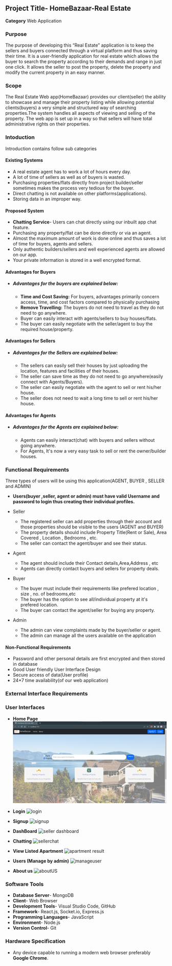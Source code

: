 ## Project Title- HomeBazaar-Real Estate 
**Category** Web Application
### Purpose
The purpose of developing this “Real Estate” application is to keep the sellers and buyers connected through a virtual platform and thus saving their time. It is a user-friendly application for real estate which allows the buyer to search the property according to their demands and range in just one click. It allows the seller to post the property, delete the property and modify the current property in an easy manner.

### Scope
The Real Estate Web app(HomeBazaar) provides our client(seller) the ability to showcase and manage their property listing while allowing potential clients(buyers) a very simple and structured way of searching properties.The system handles all aspects of viewing and selling of the property. The web app is set up in a way so that sellers will have total administrative rights on their properties.

### Intoduction
Introduction contains follow sub categories

#### Existing Systems
- A real estate agent has to work a lot of hours every day.
- A lot of time of sellers as well as of buyers is wasted.
- Purchasing properties/flats directly from project builder/seller sometimes makes the process very tedious for the buyer.
- Direct chatting is not available on other platforms(applications).
- Storing data in an improper way.
#### Proposed System
- **Chatting Service**- Users can chat directly using our inbuilt app chat feature. 
- Purchasing any property/flat can be done directly or via an agent.
- Almost the maximum amount of  work is done online and thus saves a lot of time for buyers, agents and sellers.
- Only authentic builders/sellers and well experienced agents are allowed on our app.
- Your private information is stored in a well encrypted format. 

#### Advantages for Buyers
- ##### Advantages for the buyers are explained below:
  - **Time and Cost Saving:** For buyers, advantages primarily concern access, time, and cost factors compared to physically purchasing
  - **Remove Travelling:** The buyers do not need to travel as they do not need to go anywhere.
  - Buyer can easily interact with  agents/sellers to buy  houses/flats.
  - The buyer can easily negotiate with the seller/agent to buy the required house/property.

#### Advantages for Sellers
- ##### Advantages for the Sellers are explained below:
  - The sellers can easily sell their houses by just uploading the location, features and facilities of their houses.
  - The seller can save time as they do not need to go anywhere(easily connect with Agents/Buyers).
  - The seller can easily negotiate with the agent to sell or rent his/her house.
  - The seller does not need to wait a long time to sell or  rent his/her house.

#### Advantages for Agents
- ##### Advantages for the Agents are explained below:
  - Agents can easily interact(chat) with buyers and sellers without going anywhere.
  - For Agents, It's now a very easy task to sell or rent the owner/builder houses.

### Functional Requirements
Three types of users will be using this application(AGENT, BUYER , SELLER and ADMIN)
- **Users(buyer ,seller, agent or admin)  must have valid Username and password to login thus creating their individual profiles.**
- Seller
  - The registered seller  can add properties through their account and those properties should be visible to the users (AGENT and BUYER)
  - The property details should include Property Title(Rent or Sale), Area Covered , Location , Bedrooms , etc.
  - The seller can contact the agent/buyer and see their status.
- Agent
  - The agent should include their Contact details,Area,Address , etc
  -  Agents can directly contact buyers and sellers for property deals.

- Buyer
  - The  buyer must include their requirements like prefered location , size , no. of bedrooms,etc
  - The buyer has the option  to see all/individual  property at it's  prefered location.
  - The buyer can contact the agent/seller for buying any property.

- Admin
  - The admin can view complaints made by the buyer/seller or agent.
  - The admin can manage all the users available on the application

#### Non-Functional Requirements
- Password and other personal details  are first encrypted and then stored in database
- Good User friendly User Interface Design
- Secure access of  data(User profile)
- 24*7 time availability(of our web application)

### External Interface Requirements
### User Interfaces
   - **Home Page**
![Home](Docs/ASSETS/Home.png)

   - **Login**
![login](https://user-images.githubusercontent.com/56253080/163601740-8cae7409-7f7d-43ab-91f7-a5e6d4d79c97.png)

   - **Signup**
![signup](https://user-images.githubusercontent.com/56253080/163601876-e9fb49a7-5d62-478c-b419-d59f8b1b216a.png)

   - **DashBoard** 
![seller dashboard](https://user-images.githubusercontent.com/56253080/163602256-a346b0bf-110d-4f95-b77c-de7e20d0f2f0.png)

  - **Chatting**
 ![sellerchat](https://user-images.githubusercontent.com/56253080/163602535-b27bdb75-c225-4422-874d-bc2a01f22665.png)

  - **View Listed Apartment**
![apartment result](https://user-images.githubusercontent.com/56253080/163602593-8c1cf2e3-7f39-454b-aef3-af300723fda4.png)

  - **Users (Manage by admin)**
![manageuser](https://user-images.githubusercontent.com/56253080/163602692-d0992019-99fc-426e-bb6e-bb1c11b6939d.png)
  - **About us**
![aboutUS](https://user-images.githubusercontent.com/56253080/163602784-e0fd0552-2c63-4c52-aaf3-cba8bd13c64a.png)

### Software Tools
- **Database Server**- MongoDB 
- **Client**- Web Browser
- **Development Tools**- Visual Studio Code, GitHub
- **Framework**- React.js, Socket.io, Express.js
- **Programming Languages**- JavaScript
- **Environment**- Node.js
- **Version Control**- Git

### Hardware Specification
- Any device capable to running a modern web browser preferably **Google Chrome**.
